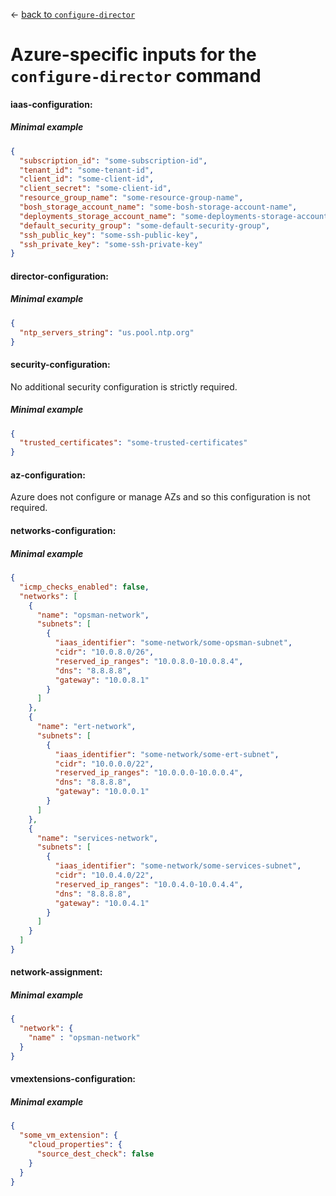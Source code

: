 &larr; [back to `configure-director`](README.md)

# Azure-specific inputs for the `configure-director` command

#### iaas-configuration:

##### Minimal example
```json
{
  "subscription_id": "some-subscription-id",
  "tenant_id": "some-tenant-id",
  "client_id": "some-client-id",
  "client_secret": "some-client-id",
  "resource_group_name": "some-resource-group-name",
  "bosh_storage_account_name": "some-bosh-storage-account-name",
  "deployments_storage_account_name": "some-deployments-storage-account-name",
  "default_security_group": "some-default-security-group",
  "ssh_public_key": "some-ssh-public-key",
  "ssh_private_key": "some-ssh-private-key"
}
```

#### director-configuration:

##### Minimal example
```json
{
  "ntp_servers_string": "us.pool.ntp.org"
}
```

#### security-configuration:
No additional security configuration is strictly required.

##### Minimal example
```json
{
  "trusted_certificates": "some-trusted-certificates"
}
```

#### az-configuration:
Azure does not configure or manage AZs and so this configuration is not required.

#### networks-configuration:

##### Minimal example
```json
{
  "icmp_checks_enabled": false,
  "networks": [
    {
      "name": "opsman-network",
      "subnets": [
        {
          "iaas_identifier": "some-network/some-opsman-subnet",
          "cidr": "10.0.8.0/26",
          "reserved_ip_ranges": "10.0.8.0-10.0.8.4",
          "dns": "8.8.8.8",
          "gateway": "10.0.8.1"
        }
      ]
    },
    {
      "name": "ert-network",
      "subnets": [
        {
          "iaas_identifier": "some-network/some-ert-subnet",
          "cidr": "10.0.0.0/22",
          "reserved_ip_ranges": "10.0.0.0-10.0.0.4",
          "dns": "8.8.8.8",
          "gateway": "10.0.0.1"
        }
      ]
    },
    {
      "name": "services-network",
      "subnets": [
        {
          "iaas_identifier": "some-network/some-services-subnet",
          "cidr": "10.0.4.0/22",
          "reserved_ip_ranges": "10.0.4.0-10.0.4.4",
          "dns": "8.8.8.8",
          "gateway": "10.0.4.1"
        }
      ]
    }
  ]
}
```

#### network-assignment:

##### Minimal example
```json
{
  "network": {
    "name" : "opsman-network"
  }
}
```


#### vmextensions-configuration:

##### Minimal example
```json
{
  "some_vm_extension": {
    "cloud_properties": {
      "source_dest_check": false
    }
  }
}
```
